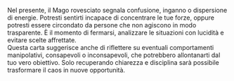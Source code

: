 Nel presente, il Mago rovesciato segnala confusione, inganno o dispersione di energie. Potresti sentirti incapace di concentrare le tue forze, oppure potresti essere circondato da persone che non agiscono in modo trasparente. È il momento di fermarsi, analizzare le situazioni con lucidità e evitare scelte affrettate.  
Questa carta suggerisce anche di riflettere su eventuali comportamenti manipolativi, consapevoli o inconsapevoli, che potrebbero allontanarti dal tuo vero obiettivo. Solo recuperando chiarezza e disciplina sarà possibile trasformare il caos in nuove opportunità.
